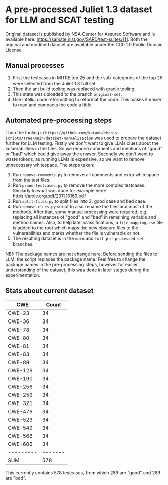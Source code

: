 # A pre-processed Juliet 1.3 dataset for LLM and SCAT testing
Original dataset is published by NSA Center for Assured Software and is available here: https://samate.nist.gov/SARD/test-suites/111.
Both the original and modified dataset are available under the CC0 1.0 Public Domain License.

## Manual processes
1. First the testcases in MITRE top 25 and the sub-categories of the top 25 were selected from the Juliet 1.3 full set.
2. Then the ant build tooling was replaced with gradle tooling.
3. This state was uploaded to the branch `original-set`.
4. Use IntelliJ code reformatting to reformat the code. This makes it easier to read and compacts the code a little.

## Automated pre-processing steps
Then the tooling in `https://github.com/katamb/thesis-scripts/tree/main/dataset-normalization` was used to prepare the
dataset further for LLM testing. Firstly we don't want to give LLMs clues about the vulnerabilities in the files.
So we remove comments and mentions of "good" or "bad" which could give away the answer. Secondly we don't want to waste
tokens, as running LLMs is expensive, so we want to remove unnecessary whitespace. The steps taken:
1. Run `remove-comments.py` to remove all comments and extra whitespace from the test files.
2. Run `prune-testcases.py` to remove the more complex testcases. Similarly to what was done for example here: https://arxiv.org/pdf/2311.16169.pdf
3. Run `split-files.py` to split files into 2: good case and bad case.
4. Run `remove-clues.py` script to also rename the files and most of the methods.
   After that, some manual processing were required, e.g.
   replacing all instances of "good" and "bad" in remaining variable and method names.
   Also, to help later classifications, a `file-mapping.csv` file is added to the root which maps the new obscure files
   to the vulnerabilities and marks whether the file is vulnerable or not.
5. The resulting dataset is in the `main` and `full-pre-processed-set` branches.

NB!: The package names are not change here. Before sending the files to LLM, the script replaces the package
name. Feel free to change the package names in the pre-processing steps, however for easier understanding of the dataset,
this was done in later stages during the experimentation.

## Stats about current dataset
| CWE       | Count   |
|-----------|---------|
| CWE-23    | 34      |
| CWE-36    | 34      |
| CWE-78    | 34      |
| CWE-80    | 34      |
| CWE-81    | 34      |
| CWE-83    | 34      |
| CWE-89    | 34      |
| CWE-129   | 34      |
| CWE-190   | 34      |
| CWE-256   | 34      |
| CWE-259   | 34      |
| CWE-321   | 34      |
| CWE-476   | 34      |
| CWE-523   | 34      |
| CWE-549   | 34      |
| CWE-566   | 34      |
| CWE-606   | 34      |
| --------- | ------- |
| SUM       | 578     |

This currently contains 578 testcases, from which 289 are "good" and 289 are "bad". 
